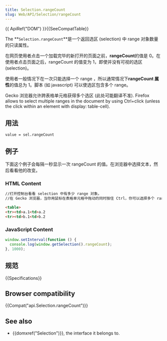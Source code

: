 ```yaml
---
title: Selection.rangeCount
slug: Web/API/Selection/rangeCount
---
```


{{ ApiRef("DOM") }}{{SeeCompatTable}}

The **`Selection.rangeCount`**是一个返回选区 (selection) 中 range 对象数量的只读属性。

在网页使用者点击一个加载完毕的新打开的页面之前，**rangeCount**的值是 0。在使用者点击页面之后，rangeCount 的值变为 1，即使并没有可视的选区 (selection)。

使用者一般情况下在一次只能选择一个 range ，所以通常情况下**rangeCount 属性**的值总为 1。脚本 (如 javascript) 可以使选区包含多个 range。

Gecko 浏览器允许跨表格单元格获得多个选区 (此处可能翻译不准). Firefox allows to select multiple ranges in the document by using Ctrl+click (unless the click within an element with display: table-cell).

## 用法

```plain
value = sel.rangeCount
```

## 例子

下面这个例子会每隔一秒显示一次 rangeCount 的值。在浏览器中选择文本，然后看看他的改变。

### HTML Content

```html
//打开控制台看看 selection 中有多少 range 对象。
//在 Gecko 浏览器，当你用鼠标在表格单元格中拖动的同时按住 Ctrl，你可以选择多个 range。

<table>
<tr><td>a.1<td>a.2
<tr><td>b.1<td>b.2
```

### JavaScript Content

```js
window.setInterval(function () {
  console.log(window.getSelection().rangeCount);
}, 1000);
```

## 规范

{{Specifications}}

## Browser compatibility

{{Compat("api.Selection.rangeCount")}}

## See also

- {{domxref("Selection")}}, the interface it belongs to.
